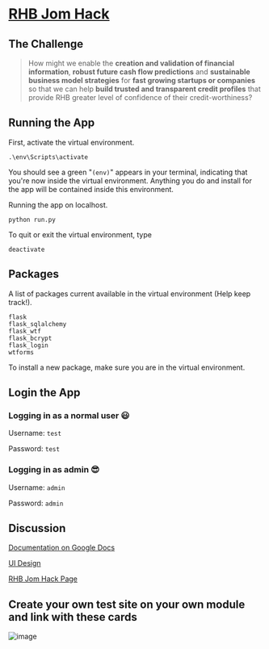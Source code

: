 # [RHB Jom Hack](https://www.jomhack.com/rhbhackathon/)

## The Challenge

> How might we enable the **creation and validation of financial information**, **robust future cash flow predictions** and **sustainable business model strategies** for **fast growing startups or companies** so that we can help **build trusted and transparent credit profiles** that provide RHB greater level of confidence of their credit-worthiness?

## Running the App

First, activate the virtual environment.

```
.\env\Scripts\activate
```

You should see a green "`(env)`" appears in your terminal, indicating that you're now inside the virtual environment. Anything you do and install for the app will be contained inside this environment.

Running the app on localhost.

```
python run.py
```

To quit or exit the virtual environment, type

```
deactivate
```

## Packages

A list of packages current available in the virtual environment (Help keep track!).

```
flask
flask_sqlalchemy
flask_wtf
flask_bcrypt
flask_login
wtforms
```

To install a new package, make sure you are in the virtual environment.

## Login the App

### Logging in as a normal user 😃

Username: `test`

Password: `test`

### Logging in as admin 😎

Username: `admin`

Password: `admin`

## Discussion

[Documentation on Google Docs](https://docs.google.com/document/d/157JYXg8T_dF2FsKeC83qC0GsGgZe5bCsKzXRTaBBCRI/edit)

[UI Design](https://docs.google.com/presentation/d/1CU5OflKXtCN6aYGBOBx8i8aEqzaJgckkS9ZFZKmXeeU/edit#slide=id.p)

[RHB Jom Hack Page](https://www.jomhack.com/rhbhackathon/)

## Create your own test site on your own module and link with these cards

![image](https://user-images.githubusercontent.com/53308785/118397536-0b382080-b687-11eb-97d7-e8b2ff162b87.png)
